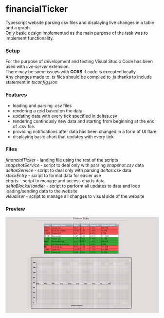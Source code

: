 # financialTicker

Typescript website parsing csv files and displaying live changes in a table and a graph.  
Only basic design implemented as the main purpose of the task was to implement functionality.

### Setup  
For the purpose of development and testing Visual Studio Code has been used with _live-server_ extension.  
There may be some issues with **CORS** if code is executed locally.  
Any changes made to _.ts_ files should be compiled to _.js_ thanks to include statement in _tsconfig.json_

### Features
* loading and parsing .csv files
* rendering a grid based on the data
* updating data with every tick specified in deltas.csv
* rendering continously new data and starting from beginning at the end of .csv file.
* providing notifications after data has been changed in a form of UI flare
* displaying basic chart that updates with every tick

### Files
*financialTicker* - landing file using the rest of the scripts  
*snapshotService* - script to deal only with parsing _snapshot.csv_ data  
*deltasService* - script to deal only with parsing _deltas.csv_ data  
*stockEntry* - script to format data for easier use  
*charts* - script to manage and access charts data  
*deltaBlocksHandler* - script to perform all updates to data and loop loading/sending data to the website  
*visualiser* - script to manage all changes to visual side of the website  

### Preview
![GitHub Logo](/preview.png)

